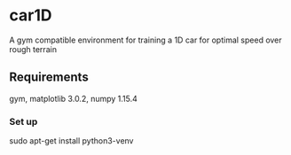 # car1D
A gym compatible environment for training a 1D car for optimal speed over rough terrain

## Requirements
  gym,
  matplotlib 3.0.2,
  numpy 1.15.4

### Set up

  sudo apt-get install python3-venv
